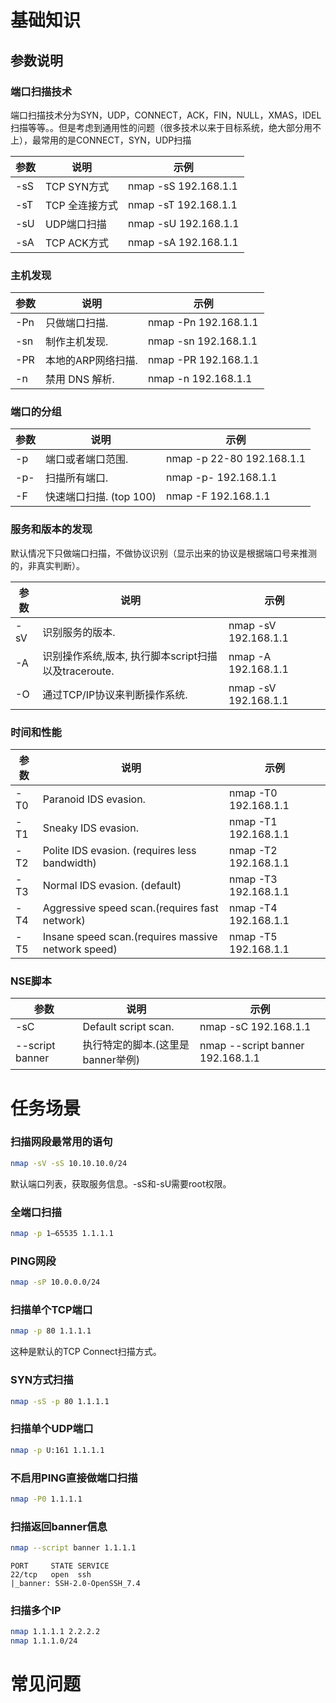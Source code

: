 # 基础知识

## 参数说明
### 端口扫描技术
端口扫描技术分为SYN，UDP，CONNECT，ACK，FIN，NULL，XMAS，IDEL扫描等等。。但是考虑到通用性的问题（很多技术以来于目标系统，绝大部分用不上），最常用的是CONNECT，SYN，UDP扫描

| 参数 | 说明 | 示例 |
| -- | -- | -- |
| -sS | TCP SYN方式 | nmap -sS 192.168.1.1 |
| -sT | TCP 全连接方式 | nmap -sT 192.168.1.1 |
|   -sU  |     UDP端口扫描     | nmap -sU 192.168.1.1 |
|   -sA  |   TCP ACK方式  | nmap -sA 192.168.1.1 |

### 主机发现
| 参数 |        说明        |          示例          |
| -- | -- | -- |
|   -Pn  |         只做端口扫描.         | nmap -Pn 192.168.1.1 |
|   -sn  |       制作主机发现.      | nmap -sn 192.168.1.1 |
|   -PR  | 本地的ARP网络扫描. | nmap -PR 192.168.1.1 |
|   -n   |     禁用 DNS 解析.     |  nmap -n 192.168.1.1 |

### 端口的分组
| 参数 |        说明        |          示例          |
| -- | -- | -- |
|   -p   |    端口或者端口范围.    | nmap -p 22-80 192.168.1.1 |
|   -p-  |      扫描所有端口.      |    nmap -p- 192.168.1.1   |
|   -F   | 快速端口扫描. (top 100) |    nmap -F 192.168.1.1    |

### 服务和版本的发现
默认情况下只做端口扫描，不做协议识别（显示出来的协议是根据端口号来推测的，非真实判断）。

| 参数 |        说明        |          示例          |
| -- | -- | -- |
|   -sV  | 识别服务的版本. | nmap -sV 192.168.1.1 |
|   -A   |      识别操作系统,版本, 执行脚本script扫描以及traceroute.      |  nmap -A 192.168.1.1 |
|   -O  | 通过TCP/IP协议来判断操作系统. | nmap -sV 192.168.1.1 |

### 时间和性能
| 参数 |        说明        |          示例          |
| -- | -- | -- |
|   -T0  |       Paranoid IDS evasion.      | nmap -T0 192.168.1.1 |
|   -T1  |        Sneaky IDS evasion.       | nmap -T1 192.168.1.1 |
|   -T2  |        Polite IDS evasion. (requires less bandwidth)       | nmap -T2 192.168.1.1 |
|   -T3  |   Normal IDS evasion. (default)  | nmap -T3 192.168.1.1 |
|   -T4  |      Aggressive speed scan.(requires fast network)      | nmap -T4 192.168.1.1 |
|   -T5  |        Insane speed scan.(requires massive network speed)        | nmap -T5 192.168.1.1 |

### NSE脚本
| 参数 |        说明        |          示例          |
| -- | -- | -- |
|       -sC       |  Default script scan.  | nmap -sC 192.168.1.1 |
| --script banner | 执行特定的脚本.(这里是banner举例) | nmap --script banner 192.168.1.1 |
# 任务场景

### 扫描网段最常用的语句
```bash
nmap -sV -sS 10.10.10.0/24
```
默认端口列表，获取服务信息。-sS和-sU需要root权限。

### 全端口扫描
```bash
nmap -p 1–65535 1.1.1.1
```

### PING网段
```bash
nmap -sP 10.0.0.0/24
```

### 扫描单个TCP端口
```bash
nmap -p 80 1.1.1.1
```
这种是默认的TCP Connect扫描方式。

### SYN方式扫描
```bash
nmap -sS -p 80 1.1.1.1
```

### 扫描单个UDP端口
```bash
nmap -p U:161 1.1.1.1
```

### 不启用PING直接做端口扫描
```bash
nmap -P0 1.1.1.1
```

### 扫描返回banner信息
```bash
nmap --script banner 1.1.1.1
```
```
PORT     STATE SERVICE
22/tcp   open  ssh
|_banner: SSH-2.0-OpenSSH_7.4
```

### 扫描多个IP
```bash
nmap 1.1.1.1 2.2.2.2
nmap 1.1.1.0/24
```

# 常见问题
